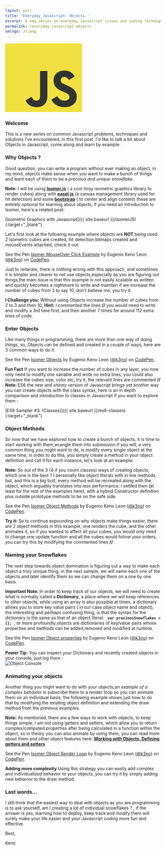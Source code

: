 ```yaml
---
layout: post
title: 'Everyday Javascript: Objects.'
excerpt: A new series on everyday Javascript issues and coding techniques, let's start by looking at Objects and some ways of using them.
permalink: /everyday-javascript-objects
smlogo: Js.png
---
```

<div class="text-center"><img src="assets/images/JSLogo.jpg" alt="JavaScript"></div>

<h3 class="fancy">Welcome</h3>

This is a new series on common Javascript problems, techniques and solutions I've encountered, in this first post, I'd like to talk a bit about Objects in Javascript, come along and learn by example.

<h3 class="subHeader">Why Objects ?</h3>

Good question, you can write a program without ever making an object, in my mind, objects make sense when you want to make a bunch of things and want each of them to be a <i>precious and unique snowflake</i>.

<div class="note"><b>Note: </b> I will be using <a href="http://jdan.github.io/isomer/" target="_blank"><b>Isomer.js</b></a> ( a cool tinsy isometric graphics library to render cubes) along with <a href="http://www.createjs.com/easeljs" target="_blank"><b>easel.js</b></a> (a canvas management library used for hit detection) and some <a href="http://getbootstrap.com" target="_blank"><b>bootstrap</b></a> ( to center and align content) these are entirely optional for learning about objects, if you need an introduction to Isomer, here's a related post:
</div>

[Isometric Graphics with Javascript]({{ site.baseurl }}/isomerJS){:target="_blank"}

Let's first look at the following example where objects are <b>NOT</b> being used: 2 Isometric cubes are created, hit detection bitmaps created and mouseEvents attached, check it out:

<p data-height="600" data-theme-id="27284" data-slug-hash="VmJjvG" data-default-tab="js,result" data-user="k3no" data-embed-version="2" data-pen-title="Isomer MouseOver Click Example" class="codepen">See the Pen <a href="http://codepen.io/k3no/pen/VmJjvG/">Isomer MouseOver Click Example</a> by Eugenio  Keno   Leon (<a href="http://codepen.io/k3no">@k3no</a>) on <a href="http://codepen.io">CodePen</a>.</p>
<script async src="https://production-assets.codepen.io/assets/embed/ei.js"></script>

Just to reiterate, there is nothing wrong with this approach, and sometimes it is simpler and clearer to not use objects,especially as you are figuring out things,the main issue is that this example is not easily scalable as written and quickly becomes a nightmare to write and maintain if we increase the number of cubes from 2 to say 10, don't believe me, you try it:

<div class="challenge"><b>I Challenge you:</b> Without using Objects increase the number of cubes from 2 to 3 and then 10; <b>Hint:</b> I commented the lines <b>//</b> you would need to write and modify a 3rd time first, and then another 7 times for around 112 extra lines of code.</div>


<h3 class="subHeader">Enter Objects</h3>

Like many things in programming, there are more than one way of doing things, so, Objects can be defined and created in a couple of ways, here are 3 common ways to do it.

<p data-height="600" data-theme-id="27284" data-slug-hash="bgrqzz" data-default-tab="js,result" data-user="k3no" data-embed-version="2" data-pen-title="Isomer Objects" class="codepen">See the Pen <a href="http://codepen.io/k3no/pen/bgrqzz/">Isomer Objects</a> by Eugenio  Keno   Leon (<a href="http://codepen.io/k3no">@k3no</a>) on <a href="http://codepen.io">CodePen</a>.</p>
<script async src="https://production-assets.codepen.io/assets/embed/ei.js"></script>

<div class="challenge"><b>Fun Fact</b> If you want to increase the number of cubes in any layer, you now only need to modify one variable and write no extra lines, you could also increase the cubes size, color etc, try it, the relevant lines are commented <b>//</b></div>


<div class="note"><b>Note: </b> ES6 the new and shinny version of Javascript brings yet another way you can create objects with the class syntax, here is an in depth comparison and introduction to classes in Javascript if you want to explore them :
</div>

[ES6 Sampler #3: (Classes)]({{ site.baseurl }}/es6-classes){:target="_blank"}

<h3 class="subHeader">Object Methods</h3>

So now that we have explored how to create a bunch of objects, it is time to start working with them,wrangle them into submission if you will; a very common thing you might want to do, is modify every single object at the same time, in order to do this, you simply create a method in your object definition and call it for each instance, let's look at an example:

<div class="note"><b>Note: </b> So out of the 3 (4 if you count classes) ways of creating objects, which one is the best ? I personally like object literals with in line methods, but, and this is a big butt, every method will be recreated along with the object, which arguably translates into less performance. I settled then (at least for the rest of the examples here), with a hybrid Constructor definition plus outside prototype methods to be on the safe side.
</div>

<p data-height="600" data-theme-id="27284" data-slug-hash="YNxQmW" data-default-tab="js,result" data-user="k3no" data-embed-version="2" data-pen-title="Isomer Object Methods" class="codepen">See the Pen <a href="http://codepen.io/k3no/pen/YNxQmW/">Isomer Object Methods</a> by Eugenio  Keno   Leon (<a href="http://codepen.io/k3no">@k3no</a>) on <a href="http://codepen.io">CodePen</a>.</p>
<script async src="https://production-assets.codepen.io/assets/embed/ei.js"></script>

<div class="challenge"><b>Try it: </b> So to continue expounding on why objects make things easier, there are 2 object methods in this example, one renders the cube, and the other animates it, so if you wanted to affect all your cubes, you would only need to change one update function and all the cubes would follow your orders, you can try this by modifying the commented lines <b>//</b>
</div>

<h3 class="subHeader">Naming your Snowflakes</h3>

The next step towards object domination is figuring out a way to make each object a truly unique thing, in the next sample, we will name each one of the objects and later identify them so we can change them on a one by one basis.

<div class="note"><b>Important Note: </b> In order to keep track of our objects, we will need to create what is normally called a <b>Dictionary</b>, a place where we will keep references to other objects, while using an array is also possible at times, a dictionary allows you to store key value pairs ( in our case object name and object), the interesting and perhaps confusing thing, is that the syntax for the dictionary is the same as that of an object literal: <code> <b>var preciousSnowflakes = {}; </b></code>, or more profoundly,objects are dictionaries of key/value pairs whose properties and methods can be added,removed and modified at runtime.
</div>

<p data-height="600" data-theme-id="27284" data-slug-hash="BpmRXe" data-default-tab="js,result" data-user="k3no" data-embed-version="2" data-pen-title="Isomer Object properties" class="codepen">See the Pen <a href="http://codepen.io/k3no/pen/BpmRXe/">Isomer Object properties</a> by Eugenio  Keno   Leon (<a href="http://codepen.io/k3no">@k3no</a>) on <a href="http://codepen.io">CodePen</a>.</p>
<script async src="https://production-assets.codepen.io/assets/embed/ei.js"></script>

<div class="challenge"><b>Power Tip:</b> You can inspect your Dictionary and recently created objects in your console, just log them : <br />
<img src="https://kenoleon.github.io/Front-End-Web-Dev-UI-UX/assets/images/ObjectConsole.jpg" alt="Object Console">
</div>

<h3 class="subHeader">Animating your objects</h3>

Another thing you might want to do with your objects,<i>an example of a complex behavior </i>is subscribe them to a render loop so you can animate them on an individual basis, the following example shows just how to do that by modifying the existing object definition and extending the draw method from the previous examples.

<div class="note"><b>Note: </b> As mentioned, there are a few ways to work with objects, to keep things simple, I am not using getters and setters, which allow you to return complex/computed  properties after being calculated in a function within the object, so in theory you can also animate by using them, you can read more about them and other object features here: <a href="https://developer.mozilla.org/en-US/docs/Web/JavaScript/Guide/Working_with_Objects#Defining_getters_and_setters" target="_blank"><b>Working with Objects, Defining getters and setters</b></a>

</div>

<p data-height="600" data-theme-id="27284" data-slug-hash="NdwooV" data-default-tab="js,result" data-user="k3no" data-embed-version="2" data-pen-title="Isomer Object Render Loop" class="codepen">See the Pen <a href="http://codepen.io/k3no/pen/NdwooV/">Isomer Object Render Loop</a> by Eugenio  Keno   Leon (<a href="http://codepen.io/k3no">@k3no</a>) on <a href="http://codepen.io">CodePen</a>.</p>
<script async src="https://production-assets.codepen.io/assets/embed/ei.js"></script>

<div class="challenge"><b>Adding more complexity </b> Using this strategy you can easily add complex and individualized behavior to your objects, you can try it by simply adding new behavior to the draw method.</div>

<h3 class="fancy">Last words...</h3>

I still think that the easiest way to deal with objects as you are programming is to ask yourself, am I creating a lot of individual snowflakes ? , if the answer is yes, learning how to deploy, keep track and modify them will surely make your life easier and your Javascript coding more fun and effective.

Best,

Keno
